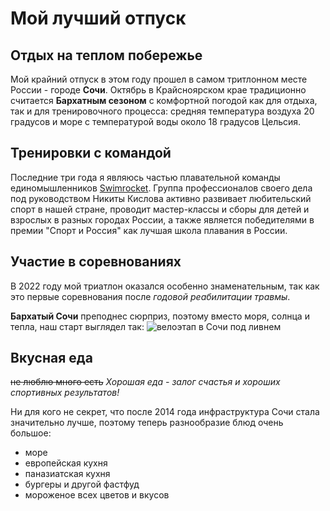 # Мой лучший отпуск

## Отдых на теплом побережье

Мой крайний отпуск в этом году прошел в самом тритлонном месте России - городе **Сочи**. Октябрь в Крайсноярском крае традиционно считается **Бархатным сезоном** с комфортной погодой как для отдыха, так и для тренировочного процесса: средняя температура воздуха 20 градусов и море с температурой воды около 18 градусов Цельсия.

## Тренировки с командой

Последние три года я являюсь частью плавательной команды единомышленников [Swimrocket](https://www.swimrocket.ru/). Группа профессионалов своего дела под руководством Никиты Кислова активно развивает любительский спорт в нашей стране, проводит мастер-классы и сборы для детей и взрослых в разных городах России, а также является победителями в премии "Спорт и Россия" как лучшая школа плавания в России.

## Участие в соревнованиях

В 2022 году мой триатлон оказался особенно знаменательным, так как это первые соревнования после *годовой реабилитации травмы*.

**Бархатый Сочи** преподнес сюрприз, поэтому вместо моря, солнца и тепла, наш старт выглядел так: ![велоэтап в Сочи под ливнем](7oebSZRLaEw.jpg)

## Вкусная еда
~~не люблю много есть~~
*Хорошая еда - залог счастья и хороших спортивных результатов!*

Ни для кого не секрет, что после 2014 года инфраструктура Сочи стала значительно лучше, поэтому теперь разнообразие блюд очень большое:

* море
* европейская кухня
* паназиатская кухня
* бургеры и другой фастфуд
* мороженое всех цветов и вкусов